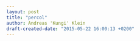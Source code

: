 ```yaml
---
layout: post
title: "percol"
author: Andreas 'Kungi' Klein
draft-created-date: "2015-05-22 16:00:13 +0200"
---
```


